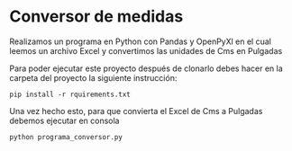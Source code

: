 # Conversor de medidas

 
Realizamos un programa en Python con Pandas y OpenPyXl en el cual leemos un archivo Excel y convertimos las unidades de Cms en Pulgadas

Para poder ejecutar este proyecto después de clonarlo debes hacer en la carpeta del proyecto la siguiente instrucción:

```
pip install -r rquirements.txt
```
Una vez hecho esto, para que convierta el Excel de Cms a Pulgadas debemos ejecutar en consola

```
python programa_conversor.py
```
